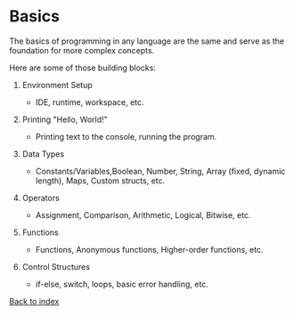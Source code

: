 # Basics

The basics of programming in any language are the same and serve as the foundation for more complex concepts. 

Here are some of those building blocks:

1. Environment Setup
   - IDE, runtime, workspace, etc.

2. Printing "Hello, World!"
   - Printing text to the console, running the program.

3. Data Types
   - Constants/Variables,Boolean, Number, String, Array (fixed, dynamic length), Maps, Custom structs, etc.

4. Operators
   - Assignment, Comparison, Arithmetic, Logical, Bitwise, etc.

5. Functions
   - Functions, Anonymous functions, Higher-order functions, etc.

6. Control Structures
   - if-else, switch, loops, basic error handling, etc.


[Back to index](../README.md)